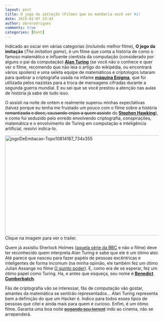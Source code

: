 ```yaml
---
layout: post
title: O jogo da imitação (Filmes que eu mandaria você ver #1)
date: 2015-02-07 23:43
author: obrerodrigues
comments: true
categories: [Rant]
---
```

Indicado ao oscar em várias categorias (incluindo melhor filme), <strong>O jogo da imitação</strong> (<em>The imitation game</em>), é um filme que conta a história de como o famoso matemático e influente cientista da computação (considerado por alguns o pai da computação) <strong><a href="https://pt.wikipedia.org/wiki/Alan_Turing">Alan Turing</a></strong> (se você não o conhece e quer ver o filme, recomendo que não leia o artigo do wikipédia, ou encontrará vários spoilers) e uma seleta equipe de matemáticos e criptologos lutaram para quebrar a criptografia usada na infame <strong><a href="https://pt.wikipedia.org/wiki/Enigma_%28m%C3%A1quina%29" target="_blank">máquina Enigma</a></strong>, que foi utilizada pelos nazistas para a troca de mensagens cifradas durante a segunda guerra mundial. E eu sei que se você prestou a atenção nas aulas de história já sabe de tudo isso.

O assisti na noite de ontem e realmente superou minhas expectativas (talvez porque eu tenha me frustado um pouco com o filme sobre a história <del>romantizada e doce, causando enjoo a quem assiste</del> do <strong><a href="http://www.adorocinema.com/filmes/filme-222221/" target="_blank"><span class="st">Stephen Hawking</span></a></strong>), e como fui seduzido pelo enredo envolvendo criptografia, conspirações, matemática e o envolvimento de Turing em computação e inteligência artificial, resolvi indica-lo.

<a href="https://www.youtube.com/watch?v=NM4GZ3NQvxQ"><img class="wp-image-1118 size-large" src="https://preview.ibb.co/dyZyBd/jogodeemitacao_topo10814187_734x355.jpg" alt="jogoDeEmitacao-Topo10814187_734x355" width="676" height="327" /></a> Clique na imagem para ver o trailer.

<!--more-->

Quem já assistiu Sherlock Holmes (<a href="http://www.imdb.com/title/tt1475582/" target="_blank">aquela série da BBC</a> e não o filme) deve ter reconhecido quem interpreta Alan Turing e sabe que ele é um ótimo ator. Até parece que nasceu para fazer papéis de pessoas excêntricas e inteligentes de forma incomum (na minha opinião, ele também fez um ótimo Julian Assange no filme <a href="http://www.adorocinema.com/filmes/filme-210472/" target="_blank">O quinto poder</a>). E, como era de se esperar, fez um ótimo papel como Turing. Ha, e antes que esqueça, seu nome é <a href="https://pt.wikipedia.org/wiki/Benedict_Cumberbatch" target="_blank"><strong>Benedict Cumberbatch</strong></a>.

Fãs de criptografia vão se interessar, fãs de computação vão gostar, amantes da matemática se sentirão representados... Alan Turing representa bem a definição do que um Hacker é. Indico para todos esses tipos de pessoas que citei e ainda mais para quem é curioso. Enfim, é um ótimo filme. Garanta uma boa noite <a href="https://www.google.com.br/search?q=the+imitation+game+torrent&amp;ie=utf-8&amp;oe=utf-8&amp;client=ubuntu&amp;channel=fs&amp;gfe_rd=cr&amp;ei=IsPWVL3XDYSC8QeUmYGwAQ" target="_blank"><del>pegando seu torrent</del></a> indo ao cinema, não se arrependerá.
